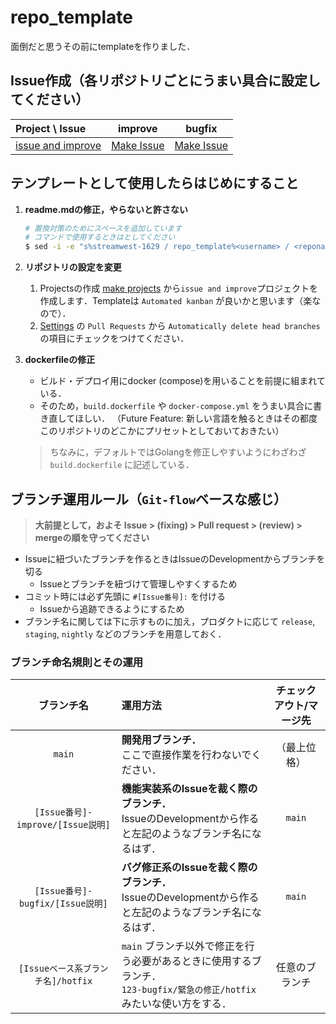# repo_template
面倒だと思うその前にtemplateを作りました．

## Issue作成（各リポジトリごとにうまい具合に設定してください）
| Project \ Issue | improve | bugfix |
| :-- | :-: | :-: |
| [issue and improve][@issue_and_improve] | [Make Issue][improve@issue_and_improve] | [Make Issue][bugfix@issue_and_improve] |

## テンプレートとして使用したらはじめにすること
1. **readme.mdの修正，やらないと許さない**
    ```sh
    # 置換対策のためにスペースを追加しています
    # コマンドで使用するときはとしてください
    $ sed -i -e "s%streamwest-1629 / repo_template%<username> / <reponame>%g" readme.md
    ```

2. **リポジトリの設定を変更**
    1. Projectsの作成
        [make projects](https://github.com/streamwest-1629/wiki/projects/new) から`issue and improve`プロジェクトを作成します．Templateは `Automated kanban` が良いかと思います（楽なので）．
    2. [Settings](https://github.com/streamwest-1629/wiki/projects/settings) の `Pull Requests` から `Automatically delete head branches` の項目にチェックをつけてください．

3. **dockerfileの修正**
    - ビルド・デプロイ用にdocker (compose)を用いることを前提に組まれている．
    - そのため，`build.dockerfile` や `docker-compose.yml` をうまい具合に書き直してほしい．
        （Future Feature: 新しい言語を触るときはその都度このリポジトリのどこかにプリセットとしておいておきたい）
    > ちなみに，デフォルトではGolangを修正しやすいようにわざわざ `build.dockerfile` に記述している．

## ブランチ運用ルール（`Git-flow`ベースな感じ）

> **大前提として，およそ Issue > (fixing) > Pull request > (review) > mergeの順を守ってください**

- Issueに紐づいたブランチを作るときはIssueのDevelopmentからブランチを切る
    - Issueとブランチを紐づけて管理しやすくするため
- コミット時には必ず先頭に `#[Issue番号]:` を付ける
    - Issueから追跡できるようにするため
- ブランチ名に関しては下に示すものに加え，プロダクトに応じて `release`, `staging`, `nightly` などのブランチを用意しておく．

### ブランチ命名規則とその運用
| ブランチ名 | 運用方法 | チェックアウト/マージ先 |
| :-: | :-- | :-: |
| `main` | **開発用ブランチ．**<br/>ここで直接作業を行わないでください． | （最上位格） |
| `[Issue番号]-improve/[Issue説明]` | **機能実装系のIssueを裁く際のブランチ．**<br/>IssueのDevelopmentから作ると左記のようなブランチ名になるはず． | `main` |
| `[Issue番号]-bugfix/[Issue説明]` | **バグ修正系のIssueを裁く際のブランチ．**<br/>IssueのDevelopmentから作ると左記のようなブランチ名になるはず． | `main` |
| `[Issueベース系ブランチ名]/hotfix` | `main` ブランチ以外で修正を行う必要があるときに使用するブランチ．<br/>`123-bugfix/緊急の修正/hotfix` みたいな使い方をする． | 任意のブランチ |

<!-- Issue and Improve project -->
[@issue_and_improve]:https://github.com/streamwest-1629/wiki/projects/1 
<!-- Make Issue in Issue and Improve project -->
[improve@issue_and_improve]:https://github.com/streamwest-1629/wiki/issues/new?labels=enhancement&template=improve.md&title=improve%2F%3C%E6%A9%9F%E8%83%BD%E3%81%AE%E7%B0%A1%E5%8D%98%E3%81%AA%E8%AA%AC%E6%98%8E%3E&projects=streamwest-1629/wiki/1
<!-- Make Issue in Issue and Improve project -->
[bugfix@issue_and_improve]:https://github.com/streamwest-1629/wiki/issues/new?labels=bug&template=bugfix.md&title=bugfix%2F%3C%E5%95%8F%E9%A1%8C%E3%81%AE%E7%B0%A1%E5%8D%98%E3%81%AA%E8%AA%AC%E6%98%8E%3E&projects=streamwest-1629/wiki/1
